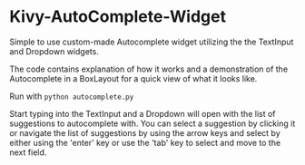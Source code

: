 # Kivy-AutoComplete-Widget
Simple to use custom-made Autocomplete widget utilizing the the TextInput and Dropdown widgets.

The code contains explanation of how it works and a demonstration of the Autocomplete in a BoxLayout for a quick view of what it looks like.

Run with `python autocomplete.py`

Start typing into the TextInput and a Dropdown will open with the list of suggestions to autocomplete with. You can select a suggestion by clicking it or navigate the list of suggestions by using the arrow keys and select by either using the 'enter' key or use the 'tab' key to select and move to the next field.
